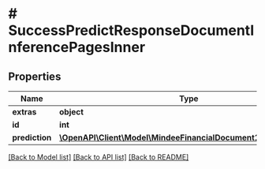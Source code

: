 # # SuccessPredictResponseDocumentInferencePagesInner

## Properties

Name | Type | Description | Notes
------------ | ------------- | ------------- | -------------
**extras** | **object** |  | [optional]
**id** | **int** |  | [optional]
**prediction** | [**\OpenAPI\Client\Model\MindeeFinancialDocument1PagePrediction**](MindeeFinancialDocument1PagePrediction.md) |  | [optional]

[[Back to Model list]](../../README.md#models) [[Back to API list]](../../README.md#endpoints) [[Back to README]](../../README.md)
